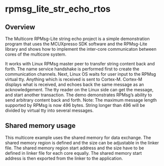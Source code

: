# rpmsg_lite_str_echo_rtos

## Overview
The Multicore RPMsg-Lite string echo project is a simple demonstration program that uses the
MCUXpresso SDK software and the RPMsg-Lite library and shows how to implement the inter-core
communicaton between cores of the multicore system.

It works with Linux RPMsg master peer to transfer string content back and forth. The name service
handshake is performed first to create the communication channels. Next, Linux OS waits for user
input to the RPMsg virtual tty. Anything which is received is sent to Cortex-M. Cortex-M displays 
what is received, and echoes back the same message as an acknowledgement. The tty reader on the 
Linux side can get the message, and start another transaction. The demo demonstrates RPMsg’s ability
to send arbitrary content back and forth. Note: The maximum message length supported by RPMsg is now 
496 bytes. String longer than 496 will be divided by virtual tty into several messages.
## Shared memory usage
This multicore example uses the shared memory for data exchange. The shared memory region is
defined and the size can be adjustable in the linker file. The shared memory region start address
and the size have to be defined in linker file for each core equally. The shared memory start
address is then exported from the linker to the application.
